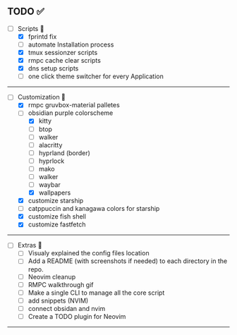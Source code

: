 ## TODO ✅

- [ ] Scripts 📃
  - [x] fprintd fix
  - [ ] automate Installation process
  - [x] tmux sessionzer scripts
  - [x] rmpc cache clear scripts
  - [x] dns setup scripts
  - [ ] one click theme switcher for every Application

---

- [ ] Customization 🎨
  - [x] rmpc gruvbox-material palletes
  - [ ] obsidian purple colorscheme
    - [x] kitty
    - [ ] btop
    - [ ] walker
    - [ ] alacritty
    - [ ] hyprland (border)
    - [ ] hyprlock
    - [ ] mako
    - [ ] walker
    - [ ] waybar
    - [x] wallpapers
  - [x] customize starship
  - [ ] catppuccin and kanagawa colors for starship
  - [x] customize fish shell
  - [x] customize fastfetch

---

- [ ] Extras 📌
  - [ ] Visualy explained the config files location
  - [ ] Add a README (with screenshots if needed) to each directory in the repo.
  - [ ] Neovim cleanup
  - [ ] RMPC walkthrough gif
  - [ ] Make a single CLI to manage all the core script
  - [ ] add snippets (NVIM)
  - [ ] connect obsidan and nvim
  - [ ] Create a TODO plugin for Neovim

---
